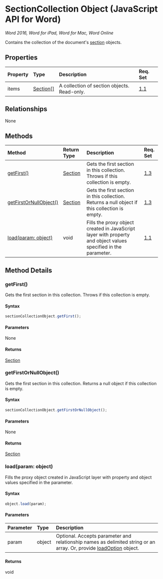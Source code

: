 # SectionCollection Object (JavaScript API for Word)

_Word 2016, Word for iPad, Word for Mac, Word Online_

Contains the collection of the document's [section](section.md) objects.

## Properties

| Property	   | Type	|Description| Req. Set|
|:---------------|:--------|:----------|:----|
|items|[Section[]](section.md)|A collection of section objects. Read-only.|[1.1](../requirement-sets/word-api-requirement-sets.md)|

## Relationships
None


## Methods

| Method		   | Return Type	|Description| Req. Set|
|:---------------|:--------|:----------|:----|
|[getFirst()](#getfirst)|[Section](section.md)|Gets the first section in this collection. Throws if this collection is empty.|[1.3](../requirement-sets/word-api-requirement-sets.md)|
|[getFirstOrNullObject()](#getfirstornullobject)|[Section](section.md)|Gets the first section in this collection. Returns a null object if this collection is empty.|[1.3](../requirement-sets/word-api-requirement-sets.md)|
|[load(param: object)](#loadparam-object)|void|Fills the proxy object created in JavaScript layer with property and object values specified in the parameter.|[1.1](../requirement-sets/word-api-requirement-sets.md)|

## Method Details


### getFirst()
Gets the first section in this collection. Throws if this collection is empty.

#### Syntax
```js
sectionCollectionObject.getFirst();
```

#### Parameters
None

#### Returns
[Section](section.md)

### getFirstOrNullObject()
Gets the first section in this collection. Returns a null object if this collection is empty.

#### Syntax
```js
sectionCollectionObject.getFirstOrNullObject();
```

#### Parameters
None

#### Returns
[Section](section.md)

### load(param: object)
Fills the proxy object created in JavaScript layer with property and object values specified in the parameter.

#### Syntax
```js
object.load(param);
```

#### Parameters
| Parameter	   | Type	|Description|
|:---------------|:--------|:----------|
|param|object|Optional. Accepts parameter and relationship names as delimited string or an array. Or, provide [loadOption](loadoption.md) object.|

#### Returns
void
